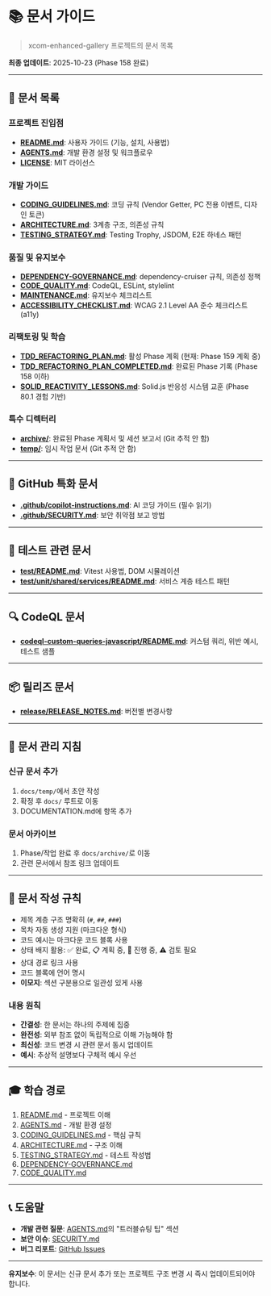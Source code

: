 # 📚 문서 가이드

> xcom-enhanced-gallery 프로젝트의 문서 목록

**최종 업데이트**: 2025-10-23 (Phase 158 완료)

---

## 📖 문서 목록

### 프로젝트 진입점

- **[README.md](../README.md)**: 사용자 가이드 (기능, 설치, 사용법)
- **[AGENTS.md](../AGENTS.md)**: 개발 환경 설정 및 워크플로우
- **[LICENSE](../LICENSE)**: MIT 라이선스

### 개발 가이드

- **[CODING_GUIDELINES.md](./CODING_GUIDELINES.md)**: 코딩 규칙 (Vendor Getter,
  PC 전용 이벤트, 디자인 토큰)
- **[ARCHITECTURE.md](./ARCHITECTURE.md)**: 3계층 구조, 의존성 규칙
- **[TESTING_STRATEGY.md](./TESTING_STRATEGY.md)**: Testing Trophy, JSDOM, E2E
  하네스 패턴

### 품질 및 유지보수

- **[DEPENDENCY-GOVERNANCE.md](./DEPENDENCY-GOVERNANCE.md)**: dependency-cruiser
  규칙, 의존성 정책
- **[CODE_QUALITY.md](./CODE_QUALITY.md)**: CodeQL, ESLint, stylelint
- **[MAINTENANCE.md](./MAINTENANCE.md)**: 유지보수 체크리스트
- **[ACCESSIBILITY_CHECKLIST.md](./ACCESSIBILITY_CHECKLIST.md)**: WCAG 2.1 Level
  AA 준수 체크리스트 (a11y)

### 리팩토링 및 학습

- **[TDD_REFACTORING_PLAN.md](./TDD_REFACTORING_PLAN.md)**: 활성 Phase 계획
  (현재: Phase 159 계획 중)
- **[TDD_REFACTORING_PLAN_COMPLETED.md](./TDD_REFACTORING_PLAN_COMPLETED.md)**:
  완료된 Phase 기록 (Phase 158 이하)
- **[SOLID_REACTIVITY_LESSONS.md](./SOLID_REACTIVITY_LESSONS.md)**: Solid.js
  반응성 시스템 교훈 (Phase 80.1 경험 기반)

### 특수 디렉터리

- **[archive/](./archive/)**: 완료된 Phase 계획서 및 세션 보고서 (Git 추적 안
  함)
- **[temp/](./temp/)**: 임시 작업 문서 (Git 추적 안 함)

---

## 🔧 GitHub 특화 문서

- **[.github/copilot-instructions.md](../.github/copilot-instructions.md)**: AI
  코딩 가이드 (필수 읽기)
- **[.github/SECURITY.md](../.github/SECURITY.md)**: 보안 취약점 보고 방법

---

## 🧪 테스트 관련 문서

- **[test/README.md](../test/README.md)**: Vitest 사용법, DOM 시뮬레이션
- **[test/unit/shared/services/README.md](../test/unit/shared/services/README.md)**:
  서비스 계층 테스트 패턴

---

## 🔍 CodeQL 문서

- **[codeql-custom-queries-javascript/README.md](../codeql-custom-queries-javascript/README.md)**:
  커스텀 쿼리, 위반 예시, 테스트 샘플

---

## 📦 릴리즈 문서

- **[release/RELEASE_NOTES.md](../release/RELEASE_NOTES.md)**: 버전별 변경사항

---

## 🔄 문서 관리 지침

### 신규 문서 추가

1. `docs/temp/`에서 초안 작성
2. 확정 후 `docs/` 루트로 이동
3. DOCUMENTATION.md에 항목 추가

### 문서 아카이브

1. Phase/작업 완료 후 `docs/archive/`로 이동
2. 관련 문서에서 참조 링크 업데이트

---

## 📝 문서 작성 규칙

- 제목 계층 구조 명확히 (`#`, `##`, `###`)
- 목차 자동 생성 지원 (마크다운 형식)
- 코드 예시는 마크다운 코드 블록 사용
- 상태 배지 활용: ✅ 완료, 📋 계획 중, 🔄 진행 중, ⚠️ 검토 필요
- 상대 경로 링크 사용
- 코드 블록에 언어 명시
- **이모지**: 섹션 구분용으로 일관성 있게 사용

### 내용 원칙

- **간결성**: 한 문서는 하나의 주제에 집중
- **완전성**: 외부 참조 없이 독립적으로 이해 가능해야 함
- **최신성**: 코드 변경 시 관련 문서 동시 업데이트
- **예시**: 추상적 설명보다 구체적 예시 우선

---

## 🎓 학습 경로

1. [README.md](../README.md) - 프로젝트 이해
2. [AGENTS.md](../AGENTS.md) - 개발 환경 설정
3. [CODING_GUIDELINES.md](./CODING_GUIDELINES.md) - 핵심 규칙
4. [ARCHITECTURE.md](./ARCHITECTURE.md) - 구조 이해
5. [TESTING_STRATEGY.md](./TESTING_STRATEGY.md) - 테스트 작성법
6. [DEPENDENCY-GOVERNANCE.md](./DEPENDENCY-GOVERNANCE.md)
7. [CODE_QUALITY.md](./CODE_QUALITY.md)

---

## 📞 도움말

- **개발 관련 질문**: [AGENTS.md](../AGENTS.md)의 "트러블슈팅 팁" 섹션
- **보안 이슈**: [SECURITY.md](../.github/SECURITY.md)
- **버그 리포트**:
  [GitHub Issues](https://github.com/PiesP/xcom-enhanced-gallery/issues)

---

**유지보수**: 이 문서는 신규 문서 추가 또는 프로젝트 구조 변경 시 즉시
업데이트되어야 합니다.
